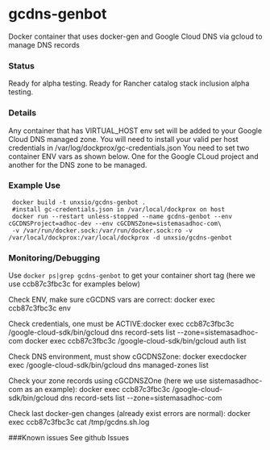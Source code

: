 # gcdns-genbot
Docker container that uses docker-gen and Google Cloud DNS via gcloud to manage DNS records

### Status
Ready for alpha testing.
Ready for Rancher catalog stack inclusion alpha testing.

### Details
Any container that has VIRTUAL_HOST env set will be added to your Google Cloud DNS managed zone.
You will need to install your valid per host credentials in /var/log/dockprox/gc-credentials.json
You need to set two container ENV vars as shown below. One for the Google CLoud project and another for the DNS zone
to be managed.

### Example Use
     docker build -t unxsio/gcdns-genbot .
     #install gc-credentials.json in /var/local/dockprox on host
     docker run --restart unless-stopped --name gcdns-genbot --env cGCDNSProject=adhoc-dev --env cGCDNSZone=sistemasadhoc-com\
     -v /var/run/docker.sock:/var/run/docker.sock:ro -v /var/local/dockprox:/var/local/dockprox -d unxsio/gcdns-genbot

### Monitoring/Debugging
Use `docker ps|grep gcdns-genbot` to get your container short tag (here we use ccb87c3fbc3c for examples below)

Check ENV, make sure cGCDNS vars are correct:
     docker exec ccb87c3fbc3c env
     
Check credentials, one must be ACTIVE:docker exec ccb87c3fbc3c /google-cloud-sdk/bin/gcloud dns record-sets list --zone=sistemasadhoc-com
     docker exec ccb87c3fbc3c /google-cloud-sdk/bin/gcloud auth list

Check DNS environment, must show cGCDNSZone:
     docker execdocker exec /google-cloud-sdk/bin/gcloud dns managed-zones list

Check your zone records using cGCDNSZOne (here we use sistemasadhoc-com as an example):
     docker exec ccb87c3fbc3c /google-cloud-sdk/bin/gcloud dns record-sets list --zone=sistemasadhoc-com

Check last docker-gen changes (already exist errors are normal):
     docker exec ccb87c3fbc3c cat /tmp/gcdns.sh.log
     
###Known issues
See github Issues
